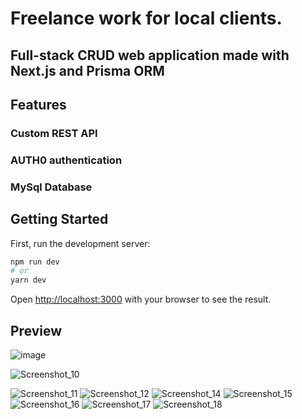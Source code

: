 # Freelance work for local clients.
## Full-stack CRUD web application made with Next.js and Prisma ORM
## Features
### Custom REST API
### AUTH0 authentication
### MySql Database

## Getting Started

First, run the development server:

```bash
npm run dev
# or
yarn dev
```

Open [http://localhost:3000](http://localhost:3000) with your browser to see the result.
## Preview 

![image](https://github.com/shakil2995/student-performance-monitor-3/assets/29783183/96987837-0cce-48e6-a8ef-b82f452df6e4)

![Screenshot_10](https://github.com/shakil2995/student-performance-monitor-3/assets/29783183/594beb67-0f74-401f-afcf-f3da03cbc061)


![Screenshot_11](https://github.com/shakil2995/student-performance-monitor-3/assets/29783183/f9f81b89-f5c5-42fc-9b57-524f5a7a3360)
![Screenshot_12](https://github.com/shakil2995/student-performance-monitor-3/assets/29783183/493ef5ce-30b2-414d-9a3e-0036c6d81b60)
![Screenshot_14](https://github.com/shakil2995/student-performance-monitor-3/assets/29783183/8f1d7abf-268e-4a82-b2bd-47c088f89f7f)
![Screenshot_15](https://github.com/shakil2995/student-performance-monitor-3/assets/29783183/e8cef049-3054-4ced-a2a3-cc470dc8fed5)
![Screenshot_16](https://github.com/shakil2995/student-performance-monitor-3/assets/29783183/40ab4112-d88b-4765-bee1-809d9c5cbc3a)
![Screenshot_17](https://github.com/shakil2995/student-performance-monitor-3/assets/29783183/a00ad10f-06e8-457a-b510-12ddb84f1f06)
![Screenshot_18](https://github.com/shakil2995/student-performance-monitor-3/assets/29783183/9446960a-10bd-4cca-aa25-85cdd80dfcbb)
